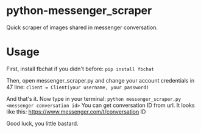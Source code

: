 # python-messenger_scraper
Quick scraper of images shared in messenger conversation.


# Usage
First, install fbchat if you didn't before:
  `pip install fbchat`
  
Then, open messenger_scraper.py and change your account credentials in 47 line:
  `client = Client(your username, your password)`
  
And that's it. Now type in your terminal:
  `python messenger_scraper.py <messenger conversation id>`
You can get conversation ID from url. It looks like this:
https://www.messenger.com/t/conversation ID
  
Good luck, you little bastard.
